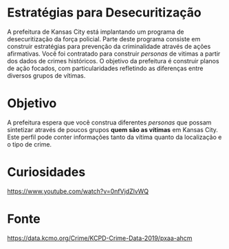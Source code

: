 # Estratégias para Desecuritização

A prefeitura de Kansas City está implantando um programa de desecuritização da força policial. Parte deste programa consiste em construir estratégias para prevenção da criminalidade através de ações afirmativas. Você foi contratado para construir *personas* de vitimas a partir dos dados de crimes históricos. O objetivo da prefeitura é construir planos de ação focados, com particularidades refletindo as diferenças entre diversos grupos de vítimas.

# Objetivo

A prefeitura espera que você construa diferentes *personas* que possam sintetizar através de poucos grupos **quem são as vítimas** em Kansas City. Este perfil pode conter informações tanto da vítima quanto da localização e o tipo de crime.

# Curiosidades
https://www.youtube.com/watch?v=0nfVjdZlvWQ

# Fonte
https://data.kcmo.org/Crime/KCPD-Crime-Data-2019/pxaa-ahcm
